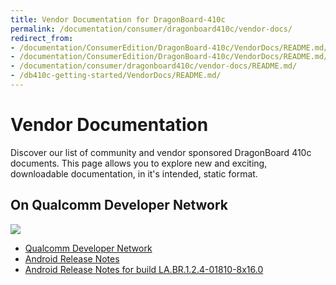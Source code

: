 ```yaml
---
title: Vendor Documentation for DragonBoard-410c
permalink: /documentation/consumer/dragonboard410c/vendor-docs/
redirect_from:
- /documentation/ConsumerEdition/DragonBoard-410c/VendorDocs/README.md/
- /documentation/ConsumerEdition/DragonBoard-410c/VendorDocs/README.md/
- /documentation/consumer/dragonboard410c/vendor-docs/README.md/
- /db410c-getting-started/VendorDocs/README.md/
---
```

# Vendor Documentation

Discover our list of community and vendor sponsored DragonBoard 410c documents. This page allows you to explore new and exciting, downloadable documentation, in it's intended, static format.

## On Qualcomm Developer Network
<img src="https://www.96boards.org/wp-content/uploads/2015/06/QDN-H-RGB-72ppi.gif" data-canonical-src="https://www.96boards.org/wp-content/uploads/2015/06/QDN-H-RGB-72ppi.gif" aligh="right" />

- [Qualcomm Developer Network](https://developer.qualcomm.com/hardware/dragonboard-410c/tools)
- [Android Release Notes](https://developer.qualcomm.com/download/db410c/android_release_notes-LM80-P0436-12_Rev_G.pdf)
- [Android Release Notes for build LA.BR.1.2.4-01810-8x16.0](https://developer.qualcomm.com/download/db410c/android-release-notes-build-labr124-01810-8x160.pdf)
